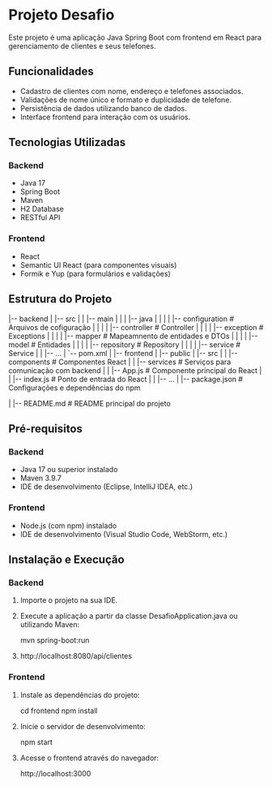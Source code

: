 # Projeto Desafio

Este projeto é uma aplicação Java Spring Boot com frontend em React para gerenciamento de clientes e seus telefones.

## Funcionalidades

- Cadastro de clientes com nome, endereço e telefones associados.
- Validações de nome único e formato e duplicidade de telefone.
- Persistência de dados utilizando banco de dados.
- Interface frontend para interação com os usuários.

## Tecnologias Utilizadas

### Backend

- Java 17
- Spring Boot
- Maven
- H2 Database 
- RESTful API

### Frontend

- React
- Semantic UI React (para componentes visuais)
- Formik e Yup (para formulários e validações)

## Estrutura do Projeto

|-- backend
|   |-- src
|   |   |-- main
|   |   |   |-- java
|   |   |   |   |-- configuration   # Arquivos de cofiguração
|   |   |   |   |-- controller      # Controller
|   |   |   |   |-- exception       # Exceptions 
|   |   |   |   |-- mapper          # Mapeamnento de entidades e DTOs
|   |   |   |   |-- model           # Entidades
|   |   |   |   |-- repository      # Repository
|   |   |   |   |-- service         # Service
|   |   |-- ...
|   `-- pom.xml
|
|-- frontend
|   |-- public
|   |-- src
|   |   |-- components    # Componentes React
|   |   |-- services      # Serviços para comunicação com backend
|   |   |-- App.js        # Componente principal do React
|   |   |-- index.js      # Ponto de entrada do React
|   |   |-- ...
|   |-- package.json      # Configurações e dependências do npm

|
|-- README.md             # README principal do projeto

## Pré-requisitos

### Backend

- Java 17 ou superior instalado
- Maven 3.9.7
- IDE de desenvolvimento (Eclipse, IntelliJ IDEA, etc.)

### Frontend

- Node.js (com npm) instalado
- IDE de desenvolvimento (Visual Studio Code, WebStorm, etc.)

## Instalação e Execução

### Backend

1. Importe o projeto na sua IDE.

2. Execute a aplicação a partir da classe DesafioApplication.java ou utilizando Maven:
   
    mvn spring-boot:run

3. http://localhost:8080/api/clientes

### Frontend

1. Instale as dependências do projeto:

    cd frontend
    npm install

2. Inicie o servidor de desenvolvimento:

    npm start

3. Acesse o frontend através do navegador:
    
    http://localhost:3000
    
